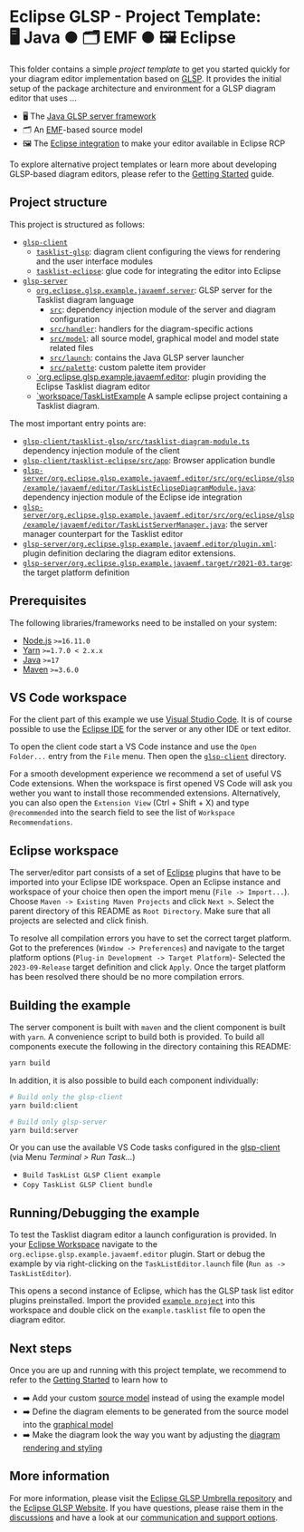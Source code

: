 # Eclipse GLSP - Project Template:<br> 🖥️ Java ● 🗂️ EMF ● 🖼️ Eclipse

This folder contains a simple _project template_ to get you started quickly for your diagram editor implementation based on [GLSP](https://github.com/eclipse-glsp/glsp).
It provides the initial setup of the package architecture and environment for a GLSP diagram editor that uses ...

-   🖥️ The [Java GLSP server framework](https://github.com/eclipse-glsp/glsp-server)
-   🗂️ An [EMF](https://www.eclipse.org/modeling/emf/)-based source model
-   🖼️ The [Eclipse integration](https://github.com/eclipse-glsp/glsp-eclipse-integration) to make your editor available in Eclipse RCP

To explore alternative project templates or learn more about developing GLSP-based diagram editors, please refer to the [Getting Started](https://www.eclipse.org/glsp/documentation/gettingstarted) guide.

## Project structure

This project is structured as follows:

-   [`glsp-client`](glsp-client)
    -   [`tasklist-glsp`](glsp-client/tasklist-glsp): diagram client configuring the views for rendering and the user interface modules
    -   [`tasklist-eclipse`](glsp-client/tasklist-eclipse): glue code for integrating the editor into Eclipse
-   [`glsp-server`](glsp-server)
    -   [`org.eclipse.glsp.example.javaemf.server`](glsp-server/org.eclipse.glsp.example.javaemf.server/): GLSP server for the Tasklist diagram language
        -   [`src`](glsp-server/org.eclipse.glsp.example.javaemf.server/src/org/eclipse/glsp/example/javaemf/server/): dependency injection module of the server and diagram configuration
        -   [`src/handler`](glsp-server/org.eclipse.glsp.example.javaemf.server/src/org/eclipse/glsp/example/javaemf/server/handler/): handlers for the diagram-specific actions
        -   [`src/model`](glsp-server/org.eclipse.glsp.example.javaemf.server/src/org/eclipse/glsp/example/javaemf/server/model): all source model, graphical model and model state related files
        -   [`src/launch`](glsp-server/org.eclipse.glsp.example.javaemf.server/src/org/eclipse/glsp/example/javaemf/server/launch): contains the Java GLSP server launcher
        -   [`src/palette`](glsp-server/org.eclipse.glsp.example.javaemf.server/src/org/eclipse/glsp/example/javaemf/server/palette/): custom palette item provider
    -   [`org.eclipse.glsp.example.javaemf.editor](glsp-server/org.eclipse.glsp.example.javaemf.editor/): plugin providing the Eclipse Tasklist diagram editor
    -   [`workspace/TaskListExample](glsp-server/workspace/TaskListExample/) A sample eclipse project containing a Tasklist diagram.

The most important entry points are:

-   [`glsp-client/tasklist-glsp/src/tasklist-diagram-module.ts`](glsp-client/tasklist-glsp/src/tasklist-diagram-module.ts) dependency injection module of the client
-   [`glsp-client/tasklist-eclipse/src/app`](glsp-client/tasklist-eclipse/src/app.ts): Browser application bundle
-   [`glsp-server/org.eclipse.glsp.example.javaemf.editor/src/org/eclipse/glsp/example/javaemf/editor/TaskListEclipseDiagramModule.java`](glsp-server/org.eclipse.glsp.example.javaemf.editor/src/org/eclipse/glsp/example/javaemf/editor/TaskListEclipseDiagramModule.java): dependency injection module of the Eclipse ide integration
-   [`glsp-server/org.eclipse.glsp.example.javaemf.editor/src/org/eclipse/glsp/example/javaemf/editor/TaskListServerManager.java`](glsp-server/org.eclipse.glsp.example.javaemf.editor/src/org/eclipse/glsp/example/javaemf/editor/TaskListServerManager.java): the server manager counterpart for the Tasklist editor
-   [`glsp-server/org.eclipse.glsp.example.javaemf.editor/plugin.xml`](glsp-server/org.eclipse.glsp.example.javaemf.editor/plugin.xml): plugin definition declaring the diagram editor extensions.
-   [`glsp-server/org.eclipse.glsp.example.javaemf.target/r2021-03.targe`](glsp-server/org.eclipse.glsp.example.javaemf.target/r2021-03.target): the target platform definition

## Prerequisites

The following libraries/frameworks need to be installed on your system:

-   [Node.js](https://nodejs.org/en/) `>=16.11.0`
-   [Yarn](https://classic.yarnpkg.com/en/docs/install#debian-stable) `>=1.7.0 < 2.x.x`
-   [Java](https://adoptium.net/temurin/releases) `>=17`
-   [Maven](https://maven.apache.org/) `>=3.6.0`

## VS Code workspace

For the client part of this example we use [Visual Studio Code](https://code.visualstudio.com/).
It is of course possible to use the [Eclipse IDE](https://www.eclipse.org/ide/) for the server or any other IDE or text editor.

To open the client code start a VS Code instance and use the `Open Folder...` entry from the `File` menu.
Then open the [`glsp-client`](glsp-client/) directory.

For a smooth development experience we recommend a set of useful VS Code extensions. When the workspace is first opened VS Code will ask you wether you want to install those recommended extensions.
Alternatively, you can also open the `Extension View` (Ctrl + Shift + X) and type `@recommended` into the search field to see the list of `Workspace Recommendations`.

## Eclipse workspace

The server/editor part consists of a set of [Eclipse](https://www.eclipse.org/ide/) plugins that have to be imported into your Eclipse IDE workspace.
Open an Eclipse instance and workspace of your choice then open the import menu (`File -> Import...`).
Choose `Maven -> Existing Maven Projects` and click `Next >`.
Select the parent directory of this README as `Root Directory`. Make sure that all
projects are selected and click finish.

To resolve all compilation errors you have to set the correct target platform.
Got to the preferences (`Window -> Preferences`) and navigate to the target platform options (`Plug-in Development -> Target Platform`)-
Selected the `2023-09-Release` target definition and click `Apply`.
Once the target platform has been resolved there should be no more compilation errors.

## Building the example

The server component is built with `maven` and the client component is built with `yarn`.
A convenience script to build both is provided.
To build all components execute the following in the directory containing this README:

```bash
yarn build
```

In addition, it is also possible to build each component individually:

```bash
# Build only the glsp-client
yarn build:client

# Build only glsp-server
yarn build:server
```

Or you can use the available VS Code tasks configured in the [glsp-client](glsp-client/) (via Menu _Terminal > Run Task..._)

-   `Build TaskList GLSP Client example`
-   `Copy TaskList GLSP Client bundle`

## Running/Debugging the example

To test the Tasklist diagram editor a launch configuration is provided. In your [Eclipse Workspace](#eclipse-workspace) navigate to the
`org.eclipse.glsp.example.javaemf.editor` plugin. Start or debug the example by via right-clicking on the `TaskListEditor.launch` file (`Run as -> TaskListEditor`).

This opens a second instance of Eclipse, which has the GLSP task list editor plugins preinstalled.
Import the provided [`example project`](glsp-server/workspace/TaskListExample/) into this workspace and double click on the `example.tasklist` file to open the diagram editor.

## Next steps

Once you are up and running with this project template, we recommend to refer to the [Getting Started](https://www.eclipse.org/glsp/documentation) to learn how to

-   ➡️ Add your custom [source model](https://www.eclipse.org/glsp/documentation/sourcemodel) instead of using the example model
-   ➡️ Define the diagram elements to be generated from the source model into the [graphical model](https://www.eclipse.org/glsp/documentation/gmodel)
-   ➡️ Make the diagram look the way you want by adjusting the [diagram rendering and styling](https://www.eclipse.org/glsp/documentation/rendering)

## More information

For more information, please visit the [Eclipse GLSP Umbrella repository](https://github.com/eclipse-glsp/glsp) and the [Eclipse GLSP Website](https://www.eclipse.org/glsp/).
If you have questions, please raise them in the [discussions](https://github.com/eclipse-glsp/glsp/discussions) and have a look at our [communication and support options](https://www.eclipse.org/glsp/contact/).
